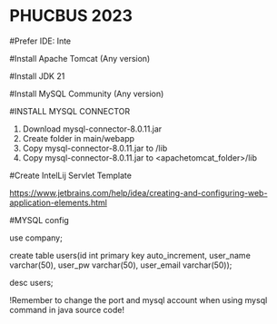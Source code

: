 # PHUCBUS 2023

#Prefer IDE: Inte

#Install Apache Tomcat (Any version)

#Install JDK 21

#Install MySQL Community (Any version)

#INSTALL MYSQL CONNECTOR
1. Download mysql-connector-8.0.11.jar
2. Create <lib> folder in main/webapp
3. Copy mysql-connector-8.0.11.jar to /lib
4. Copy mysql-connector-8.0.11.jar to <apachetomcat_folder>/lib
   
#Create IntelLij Servlet Template

https://www.jetbrains.com/help/idea/creating-and-configuring-web-application-elements.html

#MYSQL config

use company;

create table users(id int primary key auto_increment, user_name varchar(50), user_pw varchar(50), user_email varchar(50));

desc users;

!Remember to change the port and mysql account when using mysql command in java source code!
